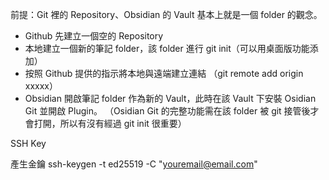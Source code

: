 
前提：Git 裡的 Repository、Obsidian 的 Vault 基本上就是一個 folder 的觀念。 

- Github 先建立一個空的 Repository
- 本地建立一個新的筆記 folder，該 folder 進行 git init（可以用桌面版功能添加）
- 按照 Github 提供的指示將本地與遠端建立連結 （git remote add origin xxxxx）
- Obsidian 開啟筆記 folder 作為新的 Vault，此時在該 Vault 下安裝 Osidian Git 並開啟 Plugin。
	（Osidian Git 的完整功能需在該 folder 被 git 接管後才會打開，所以有沒有經過 git init 很重要）

SSH Key

產生金鑰
ssh-keygen -t ed25519 -C "youremail@email.com"
